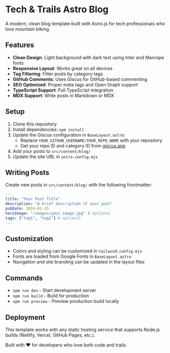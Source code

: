 # Tech & Trails Astro Blog

A modern, clean blog template built with Astro.js for tech professionals who love mountain biking.

## Features

- **Clean Design**: Light background with dark text using Inter and Manrope fonts
- **Responsive Layout**: Works great on all devices
- **Tag Filtering**: Filter posts by category tags
- **GitHub Comments**: Uses Giscus for GitHub-based commenting
- **SEO Optimized**: Proper meta tags and Open Graph support
- **TypeScript Support**: Full TypeScript integration
- **MDX Support**: Write posts in Markdown or MDX

## Setup

1. Clone this repository
2. Install dependencies: `npm install`
3. Update the Giscus configuration in `BaseLayout.astro`:
   - Replace `YOUR_GITHUB_USERNAME/YOUR_REPO_NAME` with your repository
   - Get your repo ID and category ID from [giscus.app](https://giscus.app)
4. Add your posts to `src/content/blog/`
5. Update the site URL in `astro.config.mjs`

## Writing Posts

Create new posts in `src/content/blog/` with the following frontmatter:

```yaml
---
title: "Your Post Title"
description: "A brief description of your post"
pubDate: 2024-01-15
heroImage: "/images/your-image.jpg" # optional
tags: ["tag1", "tag2"] # optional
---
```

## Customization

- Colors and styling can be customized in `tailwind.config.mjs`
- Fonts are loaded from Google Fonts in `BaseLayout.astro`
- Navigation and site branding can be updated in the layout files

## Commands

- `npm run dev` - Start development server
- `npm run build` - Build for production
- `npm run preview` - Preview production build locally

## Deployment

This template works with any static hosting service that supports Node.js builds (Netlify, Vercel, GitHub Pages, etc.).

Built with ❤️ for developers who love both code and trails.
